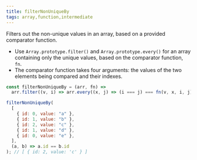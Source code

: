 ```yaml
---
title: filterNonUniqueBy
tags: array,function,intermediate
---
```


Filters out the non-unique values in an array, based on a provided comparator function.

- Use `Array.prototype.filter()` and `Array.prototype.every()` for an array containing only the unique values, based on the comparator function, `fn`.
- The comparator function takes four arguments: the values of the two elements being compared and their indexes.

```js
const filterNonUniqueBy = (arr, fn) =>
  arr.filter((v, i) => arr.every((x, j) => (i === j) === fn(v, x, i, j)));
```

```js
filterNonUniqueBy(
  [
    { id: 0, value: "a" },
    { id: 1, value: "b" },
    { id: 2, value: "c" },
    { id: 1, value: "d" },
    { id: 0, value: "e" },
  ],
  (a, b) => a.id == b.id
); // [ { id: 2, value: 'c' } ]
```
